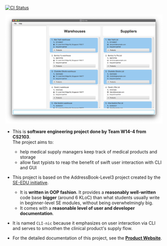 [![CI Status](https://github.com/AY2021S1-CS2103-W14-4/tp/workflows/Java%20CI/badge.svg)](https://github.com/AY2021S1-CS2103-W14-4/tp/actions)

![Ui](docs/images/Ui.png)

* This is **software engineering project done by Team W14-4 from CS2103**.<br>
  The project aims to:
  * help medical supply managers keep track of medical products and storage
  * allow fast typists to reap the benefit of swift user interaction with CLI and GUI

* This project is based on the AddressBook-Level3 project created by the [SE-EDU initiative](https://se-education.org).
  * It is **written in OOP fashion**. It provides a **reasonably well-written** code base **bigger** (around 6 KLoC) than what students usually write in beginner-level SE modules, without being overwhelmingly big.
  * It comes with a **reasonable level of user and developer documentation**.

* It is named `CLI-nic` because it emphasizes on user interaction via CLI and serves to smoothen the clinical product's supply flow.
* For the detailed documentation of this project, see the **[Product Website](https://ay2021s1-cs2103-w14-4.github.io/tp/)**.
